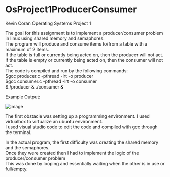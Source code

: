 # OsProject1ProducerConsumer

Kevin Coran Operating Systems Project 1

The goal for this assignment is to implement a producer/consumer problem in linux using shared memory and semaphores.\
The program will produce and consume items to/from a table with a maximum of 2 items.\
If the table is full or currently being acted on, then the producer will not act.\
If the table is empty or currently being acted on, then the consumer will not act.\
The code is compiled and run by the following commands:\
$gcc producer.c -pthread -lrt -o producer\
$gcc consumer.c -pthread -lrt -o consumer\
$./producer & ./consumer &

Example Output:

![image](https://user-images.githubusercontent.com/73201894/139344993-ac342c65-4073-4070-94c4-299a956c0d86.png)



The first obstacle was setting up a programming environment. I used virtualbox to virtualize an ubuntu environment.\
I used visual studio code to edit the code and compiled with gcc through the terminal.

In the actual program, the first difficulty was creating the shared memory and the semaphores.\
Once they were created then I had to implement the logic of the producer/consumer problem\
This was done by looping and essentially waiting when the other is in use or full/empty.
